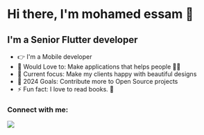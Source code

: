 <h1> Hi there, I'm mohamed essam 👋</h1>

## I'm a Senior Flutter developer

- 👉 I'm a Mobile developer
- 💚 Would Love to: Make applications that helps people 🧗‍♂️
- 🌱 Current focus: Make my clients happy with beautiful designs
- 🥅 2024 Goals: Contribute more to Open Source projects
- ⚡ Fun fact: I love to read books. 🥰


### Connect with me:

<a href="https://www.linkedin.com/in/mohamed-essam-554a6690/"><img src="https://img.shields.io/badge/linkedin-%230077B5.svg?&style=for-the-badge&logo=linkedin&logoColor=white"></a>

<br />
